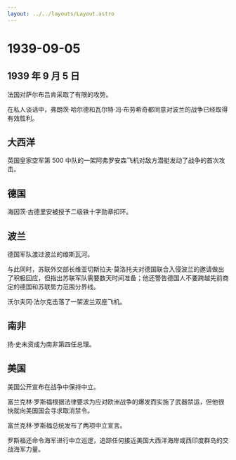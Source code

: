 ```yaml
---
layout: ../../layouts/Layout.astro
---
```


# 1939-09-05

## 1939 年 9 月 5 日

法国对萨尔布吕肯采取了有限的攻势。

在私人谈话中，弗朗茨·哈尔德和瓦尔特·冯·布劳希奇都同意对波兰的战争已经取得有效胜利。

## 大西洋

英国皇家空军第 500
中队的一架阿弗罗安森飞机对敌方潜艇发动了战争的首次攻击。

## 德国

海因茨·古德里安被授予二级铁十字勋章扣环。

## 波兰

德国军队渡过波兰的维斯瓦河。

与此同时，苏联外交部长维亚切斯拉夫·莫洛托夫对德国联合入侵波兰的邀请做出了积极回应，但指出苏联军队需要数天时间准备；他还警告德国人不要跨越先前商定的德国和苏联势力范围分界线。

沃尔夫冈·法尔克击落了一架波兰双座飞机。

## 南非

扬·史末资成为南非第四任总理。

## 美国

美国公开宣布在战争中保持中立。

富兰克林·罗斯福根据法律要求为应对欧洲战争的爆发而实施了武器禁运，但他很快就向美国国会寻求取消禁令。

富兰克林·罗斯福总统发布了两项中立宣言。

罗斯福还命令海军进行中立巡逻，追踪任何接近美国大西洋海岸或西印度群岛的交战海军力量。